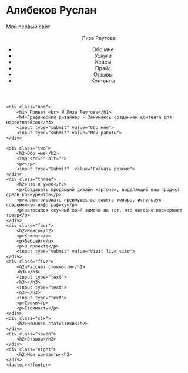# Алибеков Руслан
Мой первый сайт
<!DOCTYPE html>
<html lang="en">
<head>
    <meta charset="UTF-8">
    <meta http-equiv="X-UA-Compatible" content="IE=edge">
    <meta name="viewport" content="width=device-width, initial-scale=1.0">
    <title>Elizaveta-Vizitka</title>
</head>
<body>
    <header>
        <nav>
            <div class="logo">Лиза Реутова</div>
            <div class="menu"><ul>
                <li>Обо мне</li>
                <li>Услуги</li>
                <li>Кейсы</li>
                <li>Прайс</li>
                <li>Отзывы</li>
                <li>Контакты</li>
            </ul></div>
        </nav>
    </header>

    <div class="one">
        <h1> Привет <br> Я Лиза Реутова</h1>
        <h4>Графический дизайнер - Занимаюсь созданием контента для маркетплейсов</h4>
        <input type="submit" value="Обо мне">
        <input type="submit" value="Мои работы">
    </div>

    <div class="two">
        <h2>Обо мне</h2>
        <img src="" alt="">
        <p></p>
        <input type="Submit"  value="Скачать резюме">
    </div>
    <div class="three">
        <h2>Что я умею</h2>
        <p>Cоздавать продающий дизайн карточек, выделяющий ваш продукт среди конкурентов</p>
        <p>иллюстрировать преимущества вашего товара, используя современную инфографику</p>
        <p>затесался скучный фон? заменю на тот, что выгодно подчеркнет товар</p>
    </div>
    <div class="four">
        <h2>Кейсы</h2>
        <p>Клиент</p>
        <p>Вебсайт</p>
        <p>О проекте</p>
        <input type="submit" value="Vizit live site">
    </div>
    <div class="five">
        <h2>Рассчет стоимости</h2>
        <h3></h3>
        <input type="text">
        <h3></h3>
        <input type="text">
        <h3></h3>
        <input type="text">
        <p>Сроки</p>
        <p>Стоимость</p>
    </div>
    <div class="six">
        <h2>Немного статистики</h2>
    </div>
    <div class="seven">
        <h2>Отзывы</h2>
    </div>
    <div class="eight">
        <h2>Мои контакты</h2>
    </div>
    <footer></footer>
</body>
</html>
